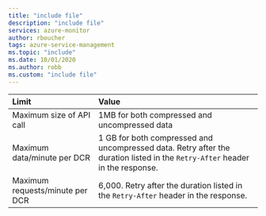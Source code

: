 ```yaml
---
title: "include file" 
description: "include file" 
services: azure-monitor
author: rboucher
tags: azure-service-management
ms.topic: "include"
ms.date: 10/01/2020
ms.author: robb
ms.custom: "include file"
---
```


| Limit | Value |
|:---|:---|
| Maximum size of API call | 1MB for both compressed and uncompressed data |
| Maximum data/minute per DCR | 1 GB for both compressed and uncompressed data. Retry after the duration listed in the `Retry-After` header in the response.  |
| Maximum requests/minute per DCR | 6,000. Retry after the duration listed in the `Retry-After` header in the response. |

